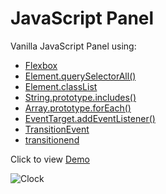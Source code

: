 # JavaScript Panel

Vanilla JavaScript Panel using:
* [Flexbox](https://developer.mozilla.org/en-US/docs/Web/CSS/CSS_Flexible_Box_Layout)
* [Element.querySelectorAll()](https://developer.mozilla.org/en-US/docs/Web/API/Document/querySelectorAll)
* [Element.classList](https://developer.mozilla.org/en/docs/Web/API/Element/classList)
* [String.prototype.includes()](https://developer.mozilla.org/en/docs/Web/JavaScript/Reference/Global_Objects/String/includes)
* [Array.prototype.forEach()](https://developer.mozilla.org/en-US/docs/Web/JavaScript/Reference/Global_Objects/Array/forEach?v=control)
* [EventTarget.addEventListener()](https://developer.mozilla.org/en-US/docs/Web/API/EventTarget/addEventListener)
* [TransitionEvent](https://developer.mozilla.org/en-US/docs/Web/API/TransitionEvent)
* [transitionend](https://developer.mozilla.org/en-US/docs/Web/Events/transitionend)

Click to view [Demo](https://sonyamoisset.github.io/javascript30/05-Panel/)

![Clock](https://github.com/SonyaMoisset/javascript30/blob/master/05-Panel/panel.png)
